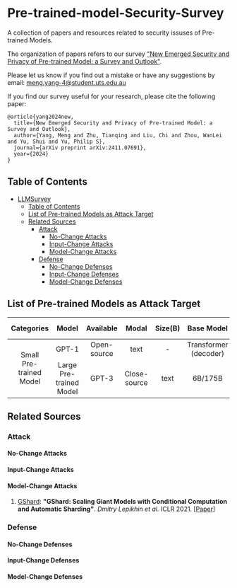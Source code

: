 # Pre-trained-model-Security-Survey

A collection of papers and resources related to security issuses of Pre-trained Models.

The organization of papers refers to our survey ["New Emerged Security and Privacy of Pre-trained Model: a Survey and Outlook"](https://arxiv.org/abs/2411.07691).

Please let us know if you find out a mistake or have any suggestions by email: meng.yang-4@student.uts.edu.au

If you find our survey useful for your research, please cite the following paper:

```
@article{yang2024new,
  title={New Emerged Security and Privacy of Pre-trained Model: a Survey and Outlook},
  author={Yang, Meng and Zhu, Tianqing and Liu, Chi and Zhou, WanLei and Yu, Shui and Yu, Philip S},
  journal={arXiv preprint arXiv:2411.07691},
  year={2024}
}
```


## Table of Contents

- [LLMSurvey](#Pre-trained-model-Security-Survey)
  - [Table of Contents](#table-of-contents)
  - [List of Pre-trained Models as Attack Target](List-of-Pre-trained-Models-as-Attack-Target)
  - [Related Sources](#related-sources)
    - [Attack](#attack)
      - [No-Change Attacks](#No-Change-Attacks)
      - [Input-Change Attacks](#Input-Change-Attacks)
      - [Model-Change Attacks](#Model-Change-Attacks)
    - [Defense](#defense)
      - [No-Change Defenses](#No-Change-Defenses)
      - [Input-Change Defenses](#Input-Change-Defenses)
      - [Model-Change Defenses](#Model-Change-Defenses)

## List of Pre-trained Models as Attack Target

<table class="tg">
<thead>
  <tr>
    <th class="tg-nrix" align="center" rowspan="2">Categories</th>
    <th class="tg-0lax" align="center" rowspan="2">Model</th>
    <th class="tg-baqh" align="center" rowspan="2">Available</th>
    <th class="tg-0lax" align="center" rowspan="2">Modal</th>
    <th class="tg-baqh" align="center" rowspan="2">Size(B)</th>
    <th class="tg-0lax" align="center" rowspan="2">Base Model</th>
    <th class="tg-baqh" align="center" rowspan="2">Release Time</th>
  </tr>
  <tr>
  </tr>
  </thead>
  <tbody>
  <tr>
    <td class="tg-nrix" align="center" rowspan="27"> Small <br> Pre-trained Model</td>
    <td class="tg-0lax" align="center" rowspan="2">GPT-1</td>
    <td class="tg-baqh" align="center" rowspan="2">Open-source</td>
    <td class="tg-0lax" align="center" rowspan="2">text</td>
    <td class="tg-baqh" align="center" rowspan="2">-</td>
    <td class="tg-0lax" align="center" rowspan="2">Transformer (decoder)</td>
    <td class="tg-baqh" align="center" rowspan="2">Jun-2018</td>
  </tr>
  <tr>
    <td class="tg-0lax" align="center" rowspan="2">BERT</td>
    <td class="tg-baqh" align="center" rowspan="2">Open-source</td>
    <td class="tg-0lax" align="center" rowspan="2">text</td>
    <td class="tg-baqh" align="center" rowspan="2">330MB</td>
    <td class="tg-0lax" align="center" rowspan="2">Transformer (Encoder)</td>
    <td class="tg-baqh" align="center" rowspan="2">Oct-2018</td>
  </tr>
  <tr>
    <td class="tg-nrix" align="center" rowspan="27"> Large <br> Pre-trained Model</td>
    <td class="tg-0lax" align="center" rowspan="2">GPT-3</td>
    <td class="tg-baqh" align="center" rowspan="2">Close-source</td>
    <td class="tg-0lax" align="center" rowspan="2">text</td>
    <td class="tg-baqh" align="center" rowspan="2">6B/175B</td>
    <td class="tg-0lax" align="center" rowspan="2">GPT-2</td>
    <td class="tg-baqh" align="center" rowspan="2">May-2020</td>
  </tr>
  <tr>
    <td class="tg-0lax" align="center" rowspan="2">GPT-3.5</td>
    <td class="tg-baqh" align="center" rowspan="2">Close-source</td>
    <td class="tg-0lax" align="center" rowspan="2">text</td>
    <td class="tg-baqh" align="center" rowspan="2">-</td>
    <td class="tg-0lax" align="center" rowspan="2">GPT-3</td>
    <td class="tg-baqh" align="center" rowspan="2">Mar-2022</td>
  </tr>
</tbody>
</table>

  

## Related Sources

### Attack
#### No-Change Attacks

#### Input-Change Attacks

#### Model-Change Attacks

1. <u>GShard</u>: **"GShard: Scaling Giant Models with Conditional Computation and Automatic Sharding"**. *Dmitry Lepikhin et al.* ICLR 2021. [[Paper](http://arxiv.org/abs/2006.16668v1)]


### Defense
#### No-Change Defenses

#### Input-Change Defenses

#### Model-Change Defenses


